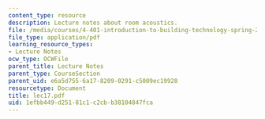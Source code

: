 ```yaml
---
content_type: resource
description: Lecture notes about room acoustics.
file: /media/courses/4-401-introduction-to-building-technology-spring-2006/1efbb449d25181c1c2cbb38104847fca_lec17.pdf
file_type: application/pdf
learning_resource_types:
- Lecture Notes
ocw_type: OCWFile
parent_title: Lecture Notes
parent_type: CourseSection
parent_uid: e6a5d755-6a17-8209-0291-c5009ec19928
resourcetype: Document
title: lec17.pdf
uid: 1efbb449-d251-81c1-c2cb-b38104847fca
---
```

